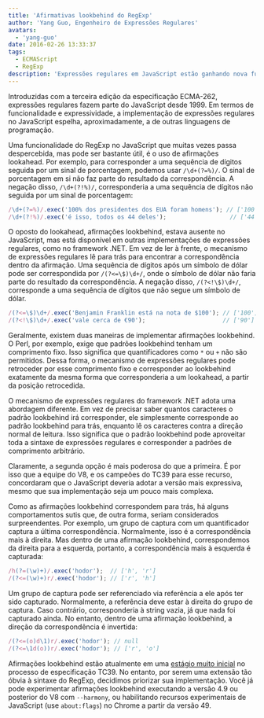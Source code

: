 ```yaml
---
title: 'Afirmativas lookbehind do RegExp'
author: 'Yang Guo, Engenheiro de Expressões Regulares'
avatars:
  - 'yang-guo'
date: 2016-02-26 13:33:37
tags:
  - ECMAScript
  - RegExp
description: 'Expressões regulares em JavaScript estão ganhando nova funcionalidade: afirmações lookbehind.'
---
```

Introduzidas com a terceira edição da especificação ECMA-262, expressões regulares fazem parte do JavaScript desde 1999. Em termos de funcionalidade e expressividade, a implementação de expressões regulares no JavaScript espelha, aproximadamente, a de outras linguagens de programação.

<!--truncate-->
Uma funcionalidade do RegExp no JavaScript que muitas vezes passa despercebida, mas pode ser bastante útil, é o uso de afirmações lookahead. Por exemplo, para corresponder a uma sequência de dígitos seguida por um sinal de porcentagem, podemos usar `/\d+(?=%)/`. O sinal de porcentagem em si não faz parte do resultado da correspondência. A negação disso, `/\d+(?!%)/`, corresponderia a uma sequência de dígitos não seguida por um sinal de porcentagem:

```js
/\d+(?=%)/.exec('100% dos presidentes dos EUA foram homens'); // ['100']
/\d+(?!%)/.exec('é isso, todos os 44 deles');                  // ['44']
```

O oposto do lookahead, afirmações lookbehind, estava ausente no JavaScript, mas está disponível em outras implementações de expressões regulares, como no framework .NET. Em vez de ler à frente, o mecanismo de expressões regulares lê para trás para encontrar a correspondência dentro da afirmação. Uma sequência de dígitos após um símbolo de dólar pode ser correspondida por `/(?<=\$)\d+/`, onde o símbolo de dólar não faria parte do resultado da correspondência. A negação disso, `/(?<!\$)\d+/`, corresponde a uma sequência de dígitos que não segue um símbolo de dólar.

```js
/(?<=\$)\d+/.exec('Benjamin Franklin está na nota de $100'); // ['100']
/(?<!\$)\d+/.exec('vale cerca de €90');                      // ['90']
```

Geralmente, existem duas maneiras de implementar afirmações lookbehind. O Perl, por exemplo, exige que padrões lookbehind tenham um comprimento fixo. Isso significa que quantificadores como `*` ou `+` não são permitidos. Dessa forma, o mecanismo de expressões regulares pode retroceder por esse comprimento fixo e corresponder ao lookbehind exatamente da mesma forma que corresponderia a um lookahead, a partir da posição retrocedida.

O mecanismo de expressões regulares do framework .NET adota uma abordagem diferente. Em vez de precisar saber quantos caracteres o padrão lookbehind irá corresponder, ele simplesmente corresponde ao padrão lookbehind para trás, enquanto lê os caracteres contra a direção normal de leitura. Isso significa que o padrão lookbehind pode aproveitar toda a sintaxe de expressões regulares e corresponder a padrões de comprimento arbitrário.

Claramente, a segunda opção é mais poderosa do que a primeira. É por isso que a equipe do V8, e os campeões do TC39 para esse recurso, concordaram que o JavaScript deveria adotar a versão mais expressiva, mesmo que sua implementação seja um pouco mais complexa.

Como as afirmações lookbehind correspondem para trás, há alguns comportamentos sutis que, de outra forma, seriam considerados surpreendentes. Por exemplo, um grupo de captura com um quantificador captura a última correspondência. Normalmente, isso é a correspondência mais à direita. Mas dentro de uma afirmação lookbehind, correspondemos da direita para a esquerda, portanto, a correspondência mais à esquerda é capturada:

```js
/h(?=(\w)+)/.exec('hodor');  // ['h', 'r']
/(?<=(\w)+)r/.exec('hodor'); // ['r', 'h']
```

Um grupo de captura pode ser referenciado via referência a ele após ter sido capturado. Normalmente, a referência deve estar à direita do grupo de captura. Caso contrário, corresponderia à string vazia, já que nada foi capturado ainda. No entanto, dentro de uma afirmação lookbehind, a direção da correspondência é invertida:

```js
/(?<=(o)d\1)r/.exec('hodor'); // null
/(?<=\1d(o))r/.exec('hodor'); // ['r', 'o']
```

Afirmações lookbehind estão atualmente em uma [estágio muito inicial](https://github.com/tc39/proposal-regexp-lookbehind) no processo de especificação TC39. No entanto, por serem uma extensão tão óbvia à sintaxe do RegExp, decidimos priorizar sua implementação. Você já pode experimentar afirmações lookbehind executando a versão 4.9 ou posterior do V8 com `--harmony`, ou habilitando recursos experimentais de JavaScript (use `about:flags`) no Chrome a partir da versão 49.
